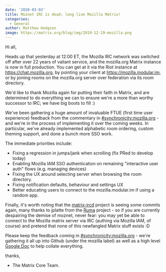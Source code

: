 ```yaml
---
date: '2020-03-03'
title: Moznet IRC is dead; long live Mozilla Matrix!
categories:
  - General
author: Matthew Hodgson
image: https://matrix.org/blog/img/2019-12-19-mozilla.png
---
```


Hi all,

Heads up that yesterday at 12:00 ET, the Mozilla IRC network was switched off
after over 22 years of valiant service, and the mozilla.org Matrix instance is
now in full production.  You can get at it via the Riot instance at
https://chat.mozilla.org, by pointing your client at
https://mozilla.modular.im, or by joining rooms on the mozilla.org server over
federation via its room directory.

We'd like to thank Mozilla again for putting their faith in Matrix, and are
determined to do everything we can to ensure we're a more than worthy
successor to IRC; we have big boots to fill :)

We've been gathering a huge amount of invaluable FTUE (first time user experience)
feedback from the commentary in [#synchronicity:mozilla.org](https://matrix.to/#/#synchronicity:mozilla.org) - and we're in the process
of implementing it over the coming weeks.  In particular, we've already implemented
alphabetic room ordering, custom theming support, and done a bunch more SSO work.

The immediate priorities include:

 * Fixing a regression in jumps/jank when scrolling (fix PRed to develop today)
 * Enabling Mozilla IAM SSO authentication on remaining "interactive user auth" flows (e.g. managing devices)
 * Fixing the UX around selecting server when browsing the room directory.
 * Fixing notification defaults, behaviour and settings UX
 * Better educating users to connect to the mozilla.modular.im if using a random app.

Finally, it's worth noting that the [matrix-ircd](https://github.com/matrix-org/matrix-ircd) project is
seeing some commits again, many thanks to jplatte from the [Ruma](https://ruma.io) project - so if you are
currently despairing the demise of moznet, never fear: you may yet be able to connect to the Mozilla matrix
server via IRC (authing via Mozilla IAM, of course) and pretend that none of this newfangled Matrix stuff
exists :D

Please keep the feedback coming in [#synchronicity:mozilla.org](https://matrix.to/#/#synchronicity:mozilla.org) - we're gathering it all up into Github (under the mozilla label) as well as a high level [Google Doc](https://docs.google.com/document/d/1yG3pqAWN4JLL_omC1E9W7Gc-jAOqFD0OAr5gig1Yilg/edit?usp=drive_web&ouid=106410341666574529833) to help collate everything.

thanks,

- The Matrix Core Team.